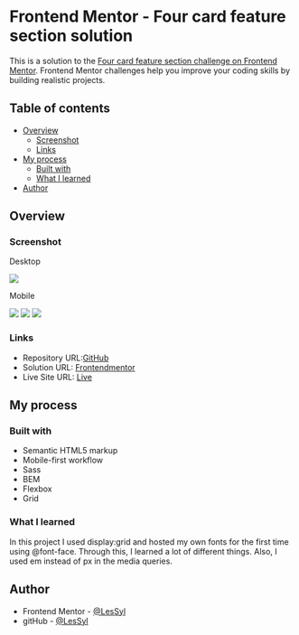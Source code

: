 # Frontend Mentor - Four card feature section solution

This is a solution to the [Four card feature section challenge on Frontend Mentor](https://www.frontendmentor.io/challenges/four-card-feature-section-weK1eFYK). Frontend Mentor challenges help you improve your coding skills by building realistic projects. 

## Table of contents
- [Overview](#overview)
  - [Screenshot](#screenshot)
  - [Links](#links)
- [My process](#my-process)
  - [Built with](#built-with)
  - [What I learned](#what-i-learned)
- [Author](#author)

## Overview

### Screenshot

Desktop

![](dist/img/desktop.jpeg)

Mobile

![](dist/img/mobile1.jpeg)
![](dist/img/mobile2.jpeg)
![](dist/img/mobile3.jpeg)

### Links

- Repository URL:[GitHub](https://github.com/LesSyl/Four-card-feature-section)
- Solution URL: [Frontendmentor](https://www.frontendmentor.io/solutions/four-card-feature-section-solution-Hk7s1UhXim)
- Live Site URL: [Live](https://lessyl.github.io/Frontend-Mentor---Four-card-feature-section/)
## My process

### Built with

- Semantic HTML5 markup
- Mobile-first workflow
- Sass
- BEM
- Flexbox
- Grid

### What I learned

In this project I used display:grid and hosted my own fonts for the first time using @font-face. Through this, I learned a lot of different things. Also, I used em instead of px in the media queries. 

## Author

- Frontend Mentor - [@LesSyl](https://www.frontendmentor.io/profile/LesSyl)
- gitHub - [@LesSyl](https://github.com/LesSyl)
